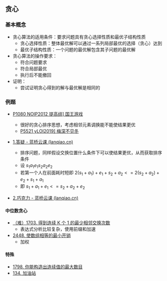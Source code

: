 ## 贪心

### 基本概念

- 贪心算法的适用条件：要求问题具有贪心选择性质和最优子结构性质
    - 贪心选择性质：整体最优解可以通过一系列局部最优的选择（贪心）达到
    - 最优子结构性质：一个问题的最优解包含其子问题的最优解
- 贪心算法的操作要求：
    - 符合问题要求
    - 符合局部最优
    - 执行后不能撤回
- 证明：
    - 尝试证明贪心得到的解与最优解是相同的
### 例题

- [P1080 NOIP2012 提高组\] 国王游戏](https://www.luogu.com.cn/problem/P1080)
  - 很好的贪心排序思想，考虑相邻元素调换能不能使结果更优
  - [P5521 yLOI2019\] 梅深不见冬](https://www.luogu.com.cn/problem/P5521)
- [1.答疑 - 蓝桥云课 (lanqiao.cn)](https://www.lanqiao.cn/problems/1025/learning/?page=1&first_category_id=1&name=答疑)
  - 排序问题，同样假设交换位置什么条件下可以使结果更优，从而获取排序条件
  - 设 $s_1a_1e_1s_2a_2e_2$
  - 若第一个人在前面耗时短即 $2(s_1+a_1)+e_1+s_2+a_2 <= 2(s_2+a_2)+e_2+s_1+a_1$
  - 即 $s_1+a_1+e_1<=s_2+a_2+e_2$
  
- [2.巧克力 - 蓝桥云课 (lanqiao.cn)](https://www.lanqiao.cn/problems/1596/learning/?page=1&first_category_id=1&name=巧克力)

#### 中位数贪心
- [（难）1703. 得到连续 K 个 1 的最少相邻交换次数](https://leetcode.cn/problems/minimum-adjacent-swaps-for-k-consecutive-ones/)
    - 表达式分析比较复杂，使用前缀和加速
- [2448. 使数组相等的最小开销](https://leetcode.cn/problems/minimum-cost-to-make-array-equal/)
    - 加权
#### 特殊
- [1798. 你能构造出连续值的最大数目](https://leetcode.cn/problems/maximum-number-of-consecutive-values-you-can-make/description/)
- [134. 加油站 ](https://leetcode.cn/problems/gas-station/description/)

